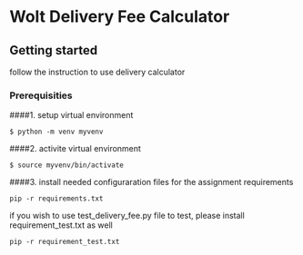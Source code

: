 # Wolt Delivery Fee Calculator

## Getting started
follow the instruction to use delivery calculator

### Prerequisities
####1\. setup virtual environment
```
$ python -m venv myvenv
```
####2\. activite virtual environment
```
$ source myvenv/bin/activate
```
####3\. install needed configuraration files
for the assignment requirements
```
pip -r requirements.txt
```
if you wish to use test_delivery_fee.py file to test, please install requirement_test.txt as well
```
pip -r requirement_test.txt
```
